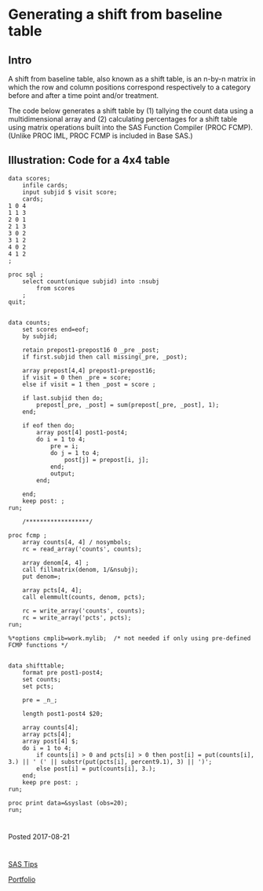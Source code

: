 # Generating a shift from baseline table 

## Intro
A shift from baseline table, also known as a shift table, is an n-by-n matrix in which the row and column positions correspond respectively to a category before and after a time point and/or treatment. 

The code below generates a shift table by (1) tallying the count data using a multidimensional array and (2) calculating percentages for a shift table using matrix operations built into the SAS Function Compiler (PROC FCMP). (Unlike PROC IML, PROC FCMP is included in Base SAS.)


## Illustration: Code for a 4x4 table

```
data scores;
	infile cards;
	input subjid $ visit score;
	cards;
1 0 4
1 1 3
2 0 1
2 1 3
3 0 2
3 1 2
4 0 2
4 1 2
;

proc sql ;
	select count(unique subjid) into :nsubj
		from scores
	;
quit;


data counts;
	set scores end=eof;
	by subjid;
	
	retain prepost1-prepost16 0 _pre _post;
	if first.subjid then call missing(_pre, _post);
	
	array prepost[4,4] prepost1-prepost16;
	if visit = 0 then _pre = score;
	else if visit = 1 then _post = score ;
	
	if last.subjid then do;
		prepost[_pre, _post] = sum(prepost[_pre, _post], 1);
	end;
	
	if eof then do;
		array post[4] post1-post4;
		do i = 1 to 4;
			pre = i;
			do j = 1 to 4;
				post[j] = prepost[i, j];						
			end;
			output;
		end;		

	end;
	keep post: ;
run;

	/******************/
	
proc fcmp ; 
	array counts[4, 4] / nosymbols;
	rc = read_array('counts', counts);
	
	array denom[4, 4] ;
	call fillmatrix(denom, 1/&nsubj);
	put denom=; 
	
	array pcts[4, 4];
	call elemmult(counts, denom, pcts);
		
	rc = write_array('counts', counts);
	rc = write_array('pcts', pcts);
run;

%*options cmplib=work.mylib;  /* not needed if only using pre-defined FCMP functions */


data shifttable;
	format pre post1-post4;
	set counts;
	set pcts;
	
	pre = _n_;
	
	length post1-post4 $20;
	
	array counts[4];
	array pcts[4];
	array post[4] $;
	do i = 1 to 4;
		if counts[i] > 0 and pcts[i] > 0 then post[i] = put(counts[i], 3.) || ' (' || substr(put(pcts[i], percent9.1), 3) || ')';
		else post[i] = put(counts[i], 3.);
	end;
	keep pre post: ;
run;

proc print data=&syslast (obs=20); 
run;

```

#

Posted 2017-08-21

#

[SAS Tips](/sas-tips)

[Portfolio](/)

